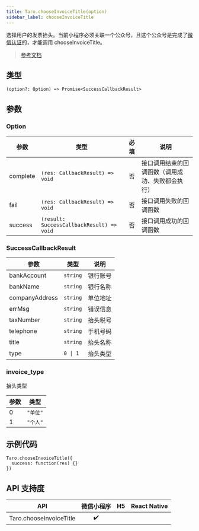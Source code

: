 ```yaml
---
title: Taro.chooseInvoiceTitle(option)
sidebar_label: chooseInvoiceTitle
---
```


选择用户的发票抬头。当前小程序必须关联一个公众号，且这个公众号是完成了[微信认证](https://mp.weixin.qq.com/wiki?t=resource/res_main&id=mp1496554031_RD4xe)的，才能调用 chooseInvoiceTitle。

> [参考文档](https://developers.weixin.qq.com/miniprogram/dev/api/open-api/invoice/wx.chooseInvoiceTitle.html)

## 类型

```tsx
(option?: Option) => Promise<SuccessCallbackResult>
```

## 参数

### Option

<table>
  <thead>
    <tr>
      <th>参数</th>
      <th>类型</th>
      <th style="text-align:center">必填</th>
      <th>说明</th>
    </tr>
  </thead>
  <tbody>
    <tr>
      <td>complete</td>
      <td><code>(res: CallbackResult) =&gt; void</code></td>
      <td style="text-align:center">否</td>
      <td>接口调用结束的回调函数（调用成功、失败都会执行）</td>
    </tr>
    <tr>
      <td>fail</td>
      <td><code>(res: CallbackResult) =&gt; void</code></td>
      <td style="text-align:center">否</td>
      <td>接口调用失败的回调函数</td>
    </tr>
    <tr>
      <td>success</td>
      <td><code>(result: SuccessCallbackResult) =&gt; void</code></td>
      <td style="text-align:center">否</td>
      <td>接口调用成功的回调函数</td>
    </tr>
  </tbody>
</table>

### SuccessCallbackResult

<table>
  <thead>
    <tr>
      <th>参数</th>
      <th>类型</th>
      <th>说明</th>
    </tr>
  </thead>
  <tbody>
    <tr>
      <td>bankAccount</td>
      <td><code>string</code></td>
      <td>银行账号</td>
    </tr>
    <tr>
      <td>bankName</td>
      <td><code>string</code></td>
      <td>银行名称</td>
    </tr>
    <tr>
      <td>companyAddress</td>
      <td><code>string</code></td>
      <td>单位地址</td>
    </tr>
    <tr>
      <td>errMsg</td>
      <td><code>string</code></td>
      <td>错误信息</td>
    </tr>
    <tr>
      <td>taxNumber</td>
      <td><code>string</code></td>
      <td>抬头税号</td>
    </tr>
    <tr>
      <td>telephone</td>
      <td><code>string</code></td>
      <td>手机号码</td>
    </tr>
    <tr>
      <td>title</td>
      <td><code>string</code></td>
      <td>抬头名称</td>
    </tr>
    <tr>
      <td>type</td>
      <td><code>0 | 1</code></td>
      <td>抬头类型</td>
    </tr>
  </tbody>
</table>

### invoice_type

抬头类型

<table>
  <thead>
    <tr>
      <th>参数</th>
      <th>类型</th>
    </tr>
  </thead>
  <tbody>
    <tr>
      <td>0</td>
      <td><code>&quot;单位&quot;</code></td>
    </tr>
    <tr>
      <td>1</td>
      <td><code>&quot;个人&quot;</code></td>
    </tr>
  </tbody>
</table>

## 示例代码

```tsx
Taro.chooseInvoiceTitle({
  success: function(res) {}
})
```

## API 支持度

| API | 微信小程序 | H5 | React Native |
| :---: | :---: | :---: | :---: |
| Taro.chooseInvoiceTitle | ✔️ |  |  |
